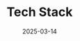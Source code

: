 ---
title: "Tech Stack"
date: 2025-03-14
draft: false
description: "The tools and technologies I use for data analysis and visualization"
---